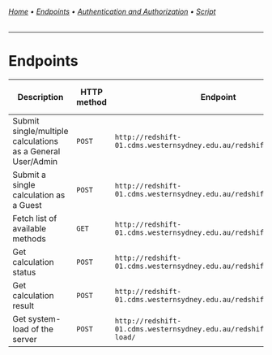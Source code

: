 ###### [Home](../) • [Endpoints](README.md) • [Authentication and Authorization](../authentication-authorization.md) • [Script](../script.md)
---

# Endpoints

| Description                           | HTTP method  | Endpoint                                                                   | Authentication Token required? |
| ----------------------                | ------- | -----------------                                                               | --------------- |
| Submit single/multiple calculations as a General User/Admin                   | `POST`  | ```http://redshift-01.cdms.westernsydney.edu.au/redshift/api/```                | *yes*           |
| Submit a single calculation as a Guest                | `POST`  | ```http://redshift-01.cdms.westernsydney.edu.au/redshift/api/guest/```          | *no*            |
| Fetch list of available methods                       | `GET`   | ```http://redshift-01.cdms.westernsydney.edu.au/redshift/api/methods/```        | *no*            |
| Get calculation status                                | `POST`  | ```http://redshift-01.cdms.westernsydney.edu.au/redshift/api/status/```         | *yes*           |
| Get calculation result                                | `POST`  | ```http://redshift-01.cdms.westernsydney.edu.au/redshift/api/result/```         | *yes*           |
| Get system-load of the server                         | `POST`  | ```http://redshift-01.cdms.westernsydney.edu.au/redshift/api/system-load/```    | *yes*           |